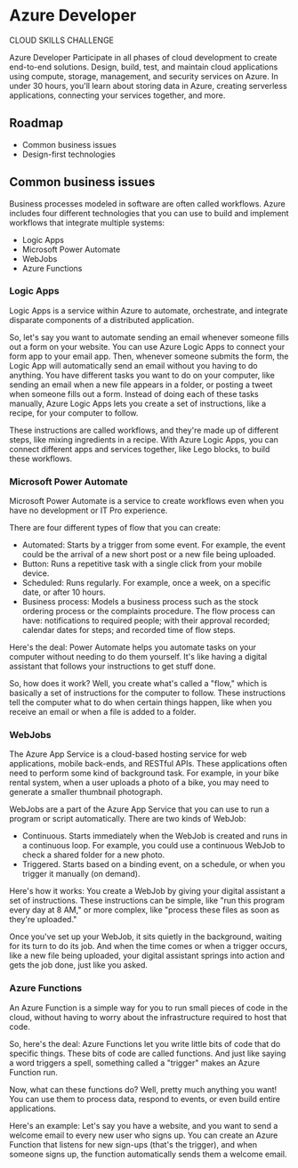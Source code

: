 
# Azure Developer

CLOUD SKILLS CHALLENGE

Azure Developer
Participate in all phases of cloud development to create end-to-end solutions. Design, build, test, and maintain cloud applications using compute, storage, management, and security services on Azure. In under 30 hours, you'll learn about storing data in Azure, creating serverless applications, connecting your services together, and more.

## Roadmap

- Common business issues
- Design-first technologies

## Common business issues

Business processes modeled in software are often called workflows. Azure includes four different technologies that you can use to build and implement workflows that integrate multiple systems:

- Logic Apps
- Microsoft Power Automate
- WebJobs
- Azure Functions

### Logic Apps
Logic Apps is a service within Azure to automate, orchestrate, and integrate disparate components of a distributed application.

So, let's say you want to automate sending an email whenever someone fills out a form on your website. You can use Azure Logic Apps to connect your form app to your email app. Then, whenever someone submits the form, the Logic App will automatically send an email without you having to do anything. You have different tasks you want to do on your computer, like sending an email when a new file appears in a folder, or posting a tweet when someone fills out a form. Instead of doing each of these tasks manually, Azure Logic Apps lets you create a set of instructions, like a recipe, for your computer to follow.

These instructions are called workflows, and they're made up of different steps, like mixing ingredients in a recipe. With Azure Logic Apps, you can connect different apps and services together, like Lego blocks, to build these workflows.

### Microsoft Power Automate
Microsoft Power Automate is a service to create workflows even when you have no development or IT Pro experience.

There are four different types of flow that you can create:

- Automated: Starts by a trigger from some event. For example, the event could be the arrival of a new short post or a new file being uploaded.
- Button: Runs a repetitive task with a single click from your mobile device.
- Scheduled: Runs regularly. For example, once a week, on a specific date, or after 10 hours.
- Business process: Models a business process such as the stock ordering process or the complaints procedure. The flow process can have: notifications to required people; with their approval recorded; calendar dates for steps; and recorded time of flow steps.

Here's the deal: Power Automate helps you automate tasks on your computer without needing to do them yourself. It's like having a digital assistant that follows your instructions to get stuff done.

So, how does it work? Well, you create what's called a "flow," which is basically a set of instructions for the computer to follow. These instructions tell the computer what to do when certain things happen, like when you receive an email or when a file is added to a folder.

### WebJobs
The Azure App Service is a cloud-based hosting service for web applications, mobile back-ends, and RESTful APIs. These applications often need to perform some kind of background task. For example, in your bike rental system, when a user uploads a photo of a bike, you may need to generate a smaller thumbnail photograph.

WebJobs are a part of the Azure App Service that you can use to run a program or script automatically. 
There are two kinds of WebJob:

- Continuous. Starts immediately when the WebJob is created and runs in a continuous loop. For example, you could use a continuous WebJob to check a shared folder for a new photo.
- Triggered. Starts based on a binding event, on a schedule, or when you trigger it manually (on demand).

Here's how it works: You create a WebJob by giving your digital assistant a set of instructions. These instructions can be simple, like "run this program every day at 8 AM," or more complex, like "process these files as soon as they're uploaded."

Once you've set up your WebJob, it sits quietly in the background, waiting for its turn to do its job. And when the time comes or when a trigger occurs, like a new file being uploaded, your digital assistant springs into action and gets the job done, just like you asked.

### Azure Functions

An Azure Function is a simple way for you to run small pieces of code in the cloud, without having to worry about the infrastructure required to host that code.

So, here's the deal: Azure Functions let you write little bits of code that do specific things. These bits of code are called functions. And just like saying a word triggers a spell, something called a "trigger" makes an Azure Function run.

Now, what can these functions do? Well, pretty much anything you want! You can use them to process data, respond to events, or even build entire applications.

Here's an example: Let's say you have a website, and you want to send a welcome email to every new user who signs up. You can create an Azure Function that listens for new sign-ups (that's the trigger), and when someone signs up, the function automatically sends them a welcome email.
